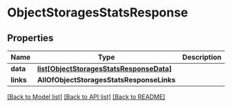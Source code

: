 # ObjectStoragesStatsResponse

## Properties
Name | Type | Description | Notes
------------ | ------------- | ------------- | -------------
**data** | [**list[ObjectStoragesStatsResponseData]**](ObjectStoragesStatsResponseData.md) |  | 
**links** | **AllOfObjectStoragesStatsResponseLinks** |  | 

[[Back to Model list]](../README.md#documentation-for-models) [[Back to API list]](../README.md#documentation-for-api-endpoints) [[Back to README]](../README.md)

